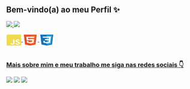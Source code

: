 ## Bem-vindo(a) ao meu Perfil ✨

 <div>
   <a href="https://github.com/kellydflavio">
   <img height="180em" src="https://github-readme-stats.vercel.app/api?username=kellydflavio&show_icons=true&theme=highcontrast&include_all_commits=true&count_private=true"/>
   <img height="180em" src="https://github-readme-stats.vercel.app/api/top-langs/?username=kellydflavio&layout=compact&langs_count=6&theme=highcontrast"/>
</div>
    
<div style="display: inline_block"><br>
  <img align="center" alt="Js" height="30" width="40" src="https://raw.githubusercontent.com/devicons/devicon/master/icons/javascript/javascript-plain.svg">
  <img align="center" alt="Js" height="30" width="40" src="https://raw.githubusercontent.com/devicons/devicon/master/icons/html5/html5-original.svg">
  <img align="center" alt="Js" height="30" width="40" 
src="https://raw.githubusercontent.com/devicons/devicon/master/icons/css3/css3-original.svg">
</div>
 
<br>
 
### Mais sobre mim e meu trabalho me siga nas redes sociais 👇
 
<div>

  <a href="https://instagram.com/kellylopesdepaula" target="_blank"><img src="https://img.shields.io/badge/-Instagram-%23E4405F?style=for-the-badge&logo=instagram&logoColor=white" target="_blank"></a>
  <a href = "mailto:kellydflavio@gmail.com"><img src="https://img.shields.io/badge/-Gmail-%23333?style=for-the-badge&logo=gmail&logoColor=white" target="_blank"></a>
  <a href="https://www.linkedin.com/in/kellylopesdepaula" target="_blank"><img src="https://img.shields.io/badge/-LinkedIn-%230077B5?style=for-the-badge&logo=linkedin&logoColor=white" target="_blank"></a>
</div>

